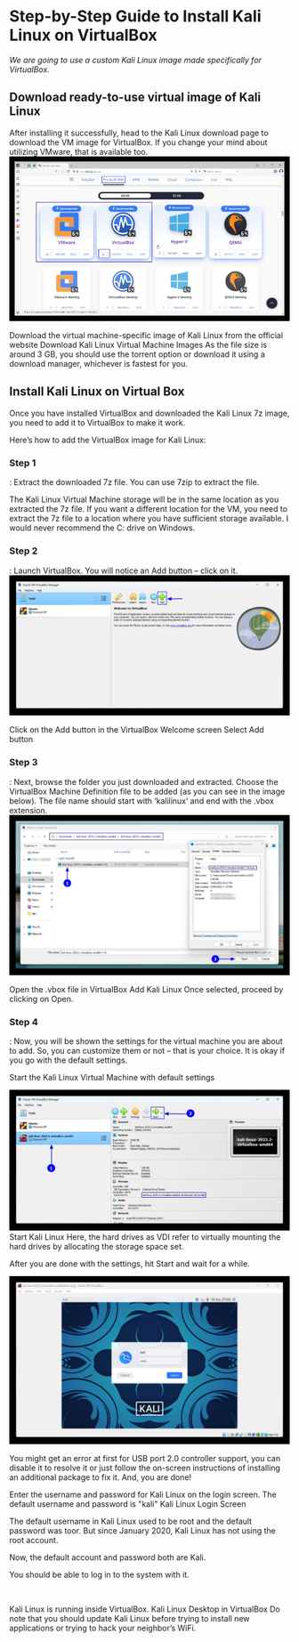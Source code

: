 <h1>Step-by-Step Guide to Install Kali Linux on VirtualBox</h1>

<i>We are going to use a custom Kali Linux image made specifically for VirtualBox.</i>

<h2> Download ready-to-use virtual image of Kali Linux </h2>
After installing it successfully, head to the Kali Linux download page to download the VM image for VirtualBox. If you change your mind about utilizing VMware, that is available too.

<img src="Folder/Kali-virtual-machine-images-in-browser.jpg">

Download the virtual machine-specific image of Kali Linux from the official website
Download Kali Linux Virtual Machine Images
As the file size is around 3 GB, you should use the torrent option or download it using a download manager, whichever is fastest for you.

<h2>Install Kali Linux on Virtual Box</h2> 
Once you have installed VirtualBox and downloaded the Kali Linux 7z image, you need to add it to VirtualBox to make it work.

Here’s how to add the VirtualBox image for Kali Linux:

<h3>Step 1</h3>: Extract the downloaded 7z file. You can use 7zip to extract the file.

The Kali Linux Virtual Machine storage will be in the same location as you extracted the 7z file. If you want a different location for the VM, you need to extract the 7z file to a location where you have sufficient storage available. I would never recommend the C: drive on Windows.

<h3>Step 2</h3>: Launch VirtualBox. You will notice an Add button – click on it.

<img src="Folder/select-add-in-virtual-box.jpg">

Click on the Add button in the VirtualBox Welcome screen
Select Add button
<h3>Step 3</h3>: Next, browse the folder you just downloaded and extracted. Choose the VirtualBox Machine Definition file to be added (as you can see in the image below). The file name should start with ‘kalilinux‘ and end with the .vbox extension.

<img src="Folder/open-the-vbox-file.jpg">

Open the .vbox file in VirtualBox
Add Kali Linux
Once selected, proceed by clicking on Open.

<h3>Step 4</h3>: Now, you will be shown the settings for the virtual machine you are about to add. So, you can customize them or not – that is your choice. It is okay if you go with the default settings.

Start the Kali Linux Virtual Machine with default settings

<img src="Folder/start-kali-virtual-machine-1.jpg">
Start Kali Linux
Here, the hard drives as VDI refer to virtually mounting the hard drives by allocating the storage space set.

After you are done with the settings, hit Start and wait for a while.

<img src="Folder/kali-login-screen.jpg">


You might get an error at first for USB port 2.0 controller support, you can disable it to resolve it or just follow the on-screen instructions of installing an additional package to fix it. And, you are done!

Enter the username and password for Kali Linux on the login screen. The default username and password is "kali"
Kali Linux Login Screen

The default username in Kali Linux used to be root and the default password was toor. But since January 2020, Kali Linux has not using the root account.

Now, the default account and password both are Kali.

You should be able to log in to the system with it.

<img src="">

Kali Linux is running inside VirtualBox.
Kali Linux Desktop in VirtualBox
Do note that you should update Kali Linux before trying to install new applications or trying to hack your neighbor’s WiFi.




